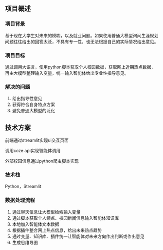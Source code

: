 ## 项目概述

### 项目背景

基于现在大学生对未来的模糊，以及就业问题。如果使用普通大模型询问生涯规划问题往往给出的回答太泛，不具有专一性，也无法根据自己的实际情况给出意见。

### 项目目标

通过调用大语言，使用python脚本获取个人校园数据，获取网上近期热点数据，再由大模型整理输入变量，统一输入智能体给出专业性指导意见。

### 解决的问题

1. 给出指导性意见
2. 获得符合自身特点方案
3. 避免普通大模型的泛化

## 技术方案

前端通过streamlit实现ui交互页面

调用coze api实现智能体调用

外部校园信息通过python爬虫脚本实现

### 技术栈

Python，Streamlit

### 数据处理流程

1. 通过聊天信息让大模型检索输入变量
2. 通过脚本获取个人绩点、校园新闻信息输入智能体知识库
3. 本地加入智能体文本数据
4. 根据插件整合网上热点信息，给出未来热点趋势
5. 通过变量、知识库、插件统一让智能体对未来方向作出判断或作出意见
6. 生成思维导图


